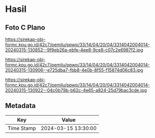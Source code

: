 # Hasil

## Foto C Plano

https://sirekap-obj-formc.kpu.go.id/42c7/pemilu/ppwp/33/14/04/20/04/3314042004014-20240315-130852--9f9eb26a-ebfe-4ee8-9ce8-c07c2e6987f2.jpg

https://sirekap-obj-formc.kpu.go.id/42c7/pemilu/ppwp/33/14/04/20/04/3314042004014-20240315-130906--e725dba7-fbb8-4e0b-8f55-f15874d06c83.jpg

https://sirekap-obj-formc.kpu.go.id/42c7/pemilu/ppwp/33/14/04/20/04/3314042004014-20240315-130922--04c0b79b-b62c-4e65-a824-25d79bac3cde.jpg


## Metadata

| Key        | Value               |
| ---------- | ------------------- |
| Time Stamp | 2024-03-15 13:30:00 |



